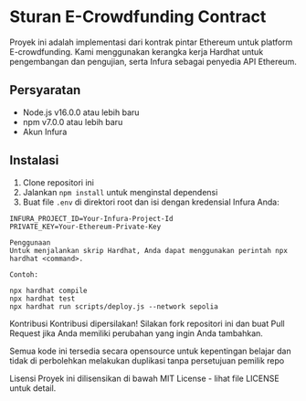 # Sturan E-Crowdfunding Contract

Proyek ini adalah implementasi dari kontrak pintar Ethereum untuk platform E-crowdfunding. Kami menggunakan kerangka kerja Hardhat untuk pengembangan dan pengujian, serta Infura sebagai penyedia API Ethereum.

## Persyaratan

- Node.js v16.0.0 atau lebih baru
- npm v7.0.0 atau lebih baru
- Akun Infura

## Instalasi

1. Clone repositori ini
2. Jalankan `npm install` untuk menginstal dependensi
3. Buat file `.env` di direktori root dan isi dengan kredensial Infura Anda:

```env
INFURA_PROJECT_ID=Your-Infura-Project-Id
PRIVATE_KEY=Your-Ethereum-Private-Key

Penggunaan
Untuk menjalankan skrip Hardhat, Anda dapat menggunakan perintah npx hardhat <command>.

Contoh:

npx hardhat compile
npx hardhat test
npx hardhat run scripts/deploy.js --network sepolia
```

Kontribusi
Kontribusi dipersilakan! Silakan fork repositori ini dan buat Pull Request jika Anda memiliki perubahan yang ingin Anda tambahkan.

Semua kode ini tersedia secara opensource untuk kepentingan belajar dan tidak di perbolehkan melakukan duplikasi tanpa persetujuan pemilik repo

Lisensi
Proyek ini dilisensikan di bawah MIT License - lihat file LICENSE untuk detail.